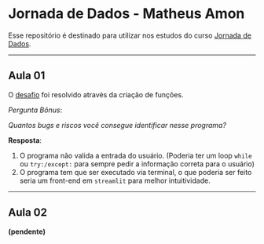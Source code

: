 # Jornada de Dados - Matheus Amon

Esse repositório é destinado para utilizar nos estudos do curso [Jornada de Dados](https://suajornadadedados.com.br/).

---

## Aula 01
O [desafio](aula01/desafio.py) foi resolvido através da criação de funções.

_Pergunta Bônus_:

_Quantos bugs e riscos você consegue identificar nesse programa?_

**Resposta**:

1. O programa não valida a entrada do usuário. (Poderia ter um loop ``while`` ou ``try:/except:`` para sempre pedir a informação correta para o usuário)
2. O programa tem que ser executado via terminal, o que poderia ser feito seria um front-end em ``streamlit`` para melhor intuitividade.

---

## Aula 02
**(pendente)**